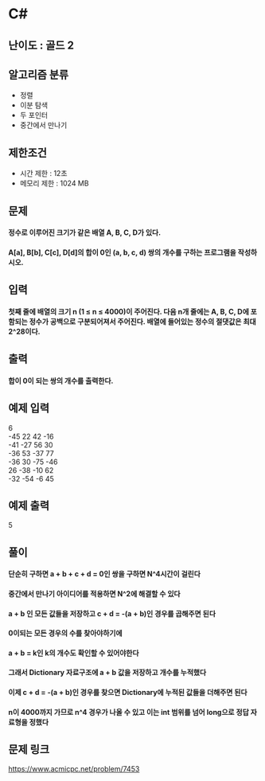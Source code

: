 # C#

## 난이도 : 골드 2

## 알고리즘 분류
  - 정렬
  - 이분 탐색
  - 두 포인터
  - 중간에서 만나기

## 제한조건
  - 시간 제한 : 12초
  - 메모리 제한 : 1024 MB

## 문제
#### 정수로 이루어진 크기가 같은 배열 A, B, C, D가 있다.
#### A[a], B[b], C[c], D[d]의 합이 0인 (a, b, c, d) 쌍의 개수를 구하는 프로그램을 작성하시오.

## 입력
#### 첫째 줄에 배열의 크기 n (1 ≤ n ≤ 4000)이 주어진다. 다음 n개 줄에는 A, B, C, D에 포함되는 정수가 공백으로 구분되어져서 주어진다. 배열에 들어있는 정수의 절댓값은 최대 2^28이다.

## 출력
#### 합이 0이 되는 쌍의 개수를 출력한다.

## 예제 입력
6<br/>
-45 22 42 -16<br/>
-41 -27 56 30<br/>
-36 53 -37 77<br/>
-36 30 -75 -46<br/>
26 -38 -10 62<br/>
-32 -54 -6 45<br/>

## 예제 출력
5<br/>

## 풀이
#### 단순히 구하면 a + b + c + d = 0인 쌍을 구하면 N^4시간이 걸린다
#### 중간에서 만나기 아이디어를 적용하면 N^2에 해결할 수 있다
#### a + b 인 모든 값들을 저장하고 c + d = -(a + b)인 경우를 곱해주면 된다
#### 0이되는 모든 경우의 수를 찾아야하기에
#### a + b = k인 k의 개수도 확인할 수 있어야한다
#### 그래서 Dictionary 자료구조에 a + b 값을 저장하고 개수를 누적했다
#### 이제 c + d = -(a + b)인 경우를 찾으면 Dictionary에 누적된 값들을 더해주면 된다
#### n이 4000까지 가므로 n^4 경우가 나올 수 있고 이는 int 범위를 넘어 long으로 정답 자료형을 정했다

## 문제 링크
https://www.acmicpc.net/problem/7453